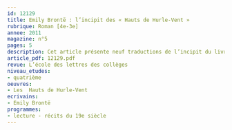 ```yaml
---
id: 12129
title: Emily Brontë : l’incipit des « Hauts de Hurle-Vent »
rubrique: Roman [4e-3e]
annee: 2011
magazine: n°5
pages: 5
description: Cet article présente neuf traductions de l’incipit du livre…
article_pdf: 12129.pdf
revue: L’école des lettres des collèges
niveau_etudes:
- quatrième
oeuvres:
- Les  Hauts de Hurle-Vent
ecrivains:
- Emily Brontë
programmes:
- lecture - récits du 19e siècle
---
```

